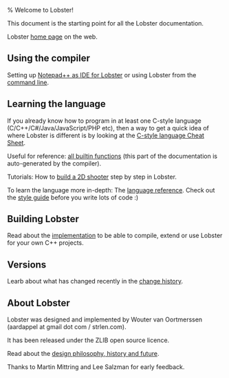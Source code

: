% Welcome to Lobster!



This document is the starting point for all the Lobster documentation.

Lobster [home page][1] on the web.

[1]: <http://strlen.com/lobster/>

Using the compiler
------------------

Setting up [Notepad++ as IDE for Lobster][2] or using Lobster from the [command
line][3].

[2]: <notepadpp_ide.html>

[3]: <command_line_usage.html>

Learning the language
---------------------

If you already know how to program in at least one C-style language
(C/C++/C#/Java/JavaScript/PHP etc), then a way to get a quick idea of where
Lobster is different is by looking at the [C-style language Cheat Sheet][7].

[7]: <C_style language Cheat Sheet for Lobster.html>

Useful for reference: [all builtin functions][4] (this part of the documentation
is auto-generated by the compiler).

[4]: <builtin_functions_reference.html>

Tutorials: How to [build a 2D shooter][8] step by step in Lobster.

[8]: <shooter_tutorial.html>

To learn the language more in-depth: The [language reference][5]. Check out the
[style guide][10] before you write lots of code :)

[5]: <language_reference.html>

[10]: <style_guide.html>

Building Lobster
----------------

Read about the [implementation][6] to be able to compile, extend or use Lobster
for your own C++ projects.

[6]: <implementation.html>

Versions
--------

Learb about what has changed recently in the [change history][9].

[9]: <history.txt>

About Lobster
-------------

Lobster was designed and implemented by Wouter van Oortmerssen (aardappel at
gmail dot com / strlen.com).

It has been released under the ZLIB open source licence.

Read about the [design philosophy, history and future][11].

[11]: <philosophy.html>



Thanks to Martin Mittring and Lee Salzman for early feedback.


